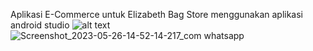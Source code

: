 Aplikasi E-Commerce untuk Elizabeth Bag Store menggunakan aplikasi android studio
![alt text](https://github.com/Zulvikhulaevi/Tugas-Pemograman-Mobile/assets/121736425/e57f69dd-5909-426e-abd2-e3be1248bfc2)
![Screenshot_2023-05-26-14-52-14-217_com whatsapp](https://github.com/Zulvikhulaevi/Tugas-Pemograman-Mobile/assets/121736425/a1d6a9d6-9134-47a5-ae71-262d6d0e204d)

